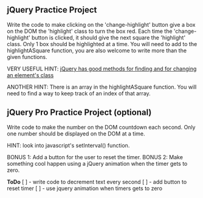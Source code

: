 ## jQuery Practice Project

Write the code to make clicking on the 'change-highlight' button give a box on the DOM the 'highlight' class to turn the box red.
Each time the 'change-highlight' button is clicked, it should give the next square
the 'highlight' class.
Only 1 box should be highlighted at a time.
You will need to add to the highlightASquare function, you are also welcome to write more than the given functions.

VERY USEFUL HINT: [jQuery has good methods for finding and for changing an element's class](https://api.jquery.com/category/manipulation/class-attribute/)

ANOTHER HINT: There is an array in the highlightASquare function. You will need to find a way to keep track of an index of that array.

## jQuery Pro Practice Project (optional)

Write code to make the number on the DOM countdown each second. Only one number should be displayed on the DOM at a time.

HINT: look into javascript's setInterval() function.

BONUS 1: Add a button for the user to reset the timer.
BONUS 2: Make something cool happen using a jQuery animation when the timer gets to zero.

**ToDo**
[ ] - write code to decrement text every second
[ ] - add button to reset timer
[ ] - use jquery animation when timers gets to zero
